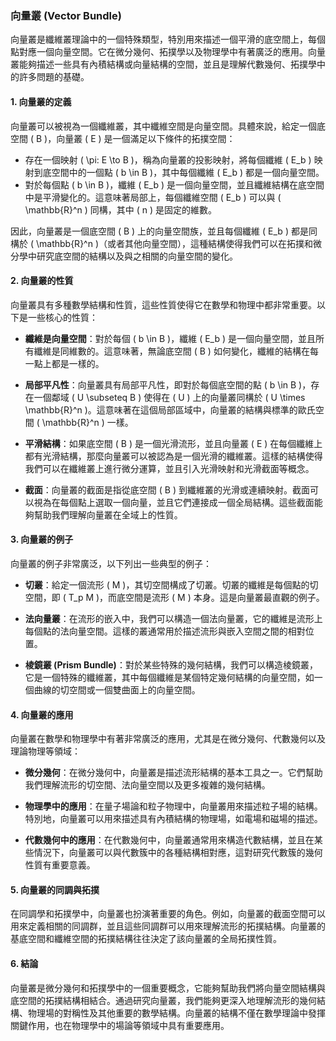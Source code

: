 ### 向量叢 (Vector Bundle)

向量叢是纖維叢理論中的一個特殊類型，特別用來描述一個平滑的底空間上，每個點對應一個向量空間。它在微分幾何、拓撲學以及物理學中有著廣泛的應用。向量叢能夠描述一些具有內積結構或向量結構的空間，並且是理解代數幾何、拓撲學中的許多問題的基礎。

#### 1. 向量叢的定義

向量叢可以被視為一個纖維叢，其中纖維空間是向量空間。具體來說，給定一個底空間 \( B \)，向量叢 \( E \) 是一個滿足以下條件的拓撲空間：

- 存在一個映射 \( \pi: E \to B \)，稱為向量叢的投影映射，將每個纖維 \( E_b \) 映射到底空間中的一個點 \( b \in B \)，其中每個纖維 \( E_b \) 都是一個向量空間。
- 對於每個點 \( b \in B \)，纖維 \( E_b \) 是一個向量空間，並且纖維結構在底空間中是平滑變化的。這意味著局部上，每個纖維空間 \( E_b \) 可以與 \( \mathbb{R}^n \) 同構，其中 \( n \) 是固定的維數。

因此，向量叢是一個底空間 \( B \) 上的向量空間族，並且每個纖維 \( E_b \) 都是同構於 \( \mathbb{R}^n \)（或者其他向量空間），這種結構使得我們可以在拓撲和微分學中研究底空間的結構以及與之相關的向量空間的變化。

#### 2. 向量叢的性質

向量叢具有多種數學結構和性質，這些性質使得它在數學和物理中都非常重要。以下是一些核心的性質：

- **纖維是向量空間**：對於每個 \( b \in B \)，纖維 \( E_b \) 是一個向量空間，並且所有纖維是同維數的。這意味著，無論底空間 \( B \) 如何變化，纖維的結構在每一點上都是一樣的。

- **局部平凡性**：向量叢具有局部平凡性，即對於每個底空間的點 \( b \in B \)，存在一個鄰域 \( U \subseteq B \) 使得在 \( U \) 上的向量叢同構於 \( U \times \mathbb{R}^n \)。這意味著在這個局部區域中，向量叢的結構與標準的歐氏空間 \( \mathbb{R}^n \) 一樣。

- **平滑結構**：如果底空間 \( B \) 是一個光滑流形，並且向量叢 \( E \) 在每個纖維上都有光滑結構，那麼向量叢可以被認為是一個光滑的纖維叢。這樣的結構使得我們可以在纖維叢上進行微分運算，並且引入光滑映射和光滑截面等概念。

- **截面**：向量叢的截面是指從底空間 \( B \) 到纖維叢的光滑或連續映射。截面可以視為在每個點上選取一個向量，並且它們連接成一個全局結構。這些截面能夠幫助我們理解向量叢在全域上的性質。

#### 3. 向量叢的例子

向量叢的例子非常廣泛，以下列出一些典型的例子：

- **切叢**：給定一個流形 \( M \)，其切空間構成了切叢。切叢的纖維是每個點的切空間，即 \( T_p M \)，而底空間是流形 \( M \) 本身。這是向量叢最直觀的例子。

- **法向量叢**：在流形的嵌入中，我們可以構造一個法向量叢，它的纖維是流形上每個點的法向量空間。這樣的叢通常用於描述流形與嵌入空間之間的相對位置。

- **棱鏡叢 (Prism Bundle)**：對於某些特殊的幾何結構，我們可以構造棱鏡叢，它是一個特殊的纖維叢，其中每個纖維是某個特定幾何結構的向量空間，如一個曲線的切空間或一個雙曲面上的向量空間。

#### 4. 向量叢的應用

向量叢在數學和物理學中有著非常廣泛的應用，尤其是在微分幾何、代數幾何以及理論物理等領域：

- **微分幾何**：在微分幾何中，向量叢是描述流形結構的基本工具之一。它們幫助我們理解流形的切空間、法向量空間以及更多複雜的幾何結構。

- **物理學中的應用**：在量子場論和粒子物理中，向量叢用來描述粒子場的結構。特別地，向量叢可以用來描述具有內積結構的物理場，如電場和磁場的描述。

- **代數幾何中的應用**：在代數幾何中，向量叢通常用來構造代數結構，並且在某些情況下，向量叢可以與代數簇中的各種結構相對應，這對研究代數簇的幾何性質有重要意義。

#### 5. 向量叢的同調與拓撲

在同調學和拓撲學中，向量叢也扮演著重要的角色。例如，向量叢的截面空間可以用來定義相關的同調群，並且這些同調群可以用來理解流形的拓撲結構。向量叢的基底空間和纖維空間的拓撲結構往往決定了該向量叢的全局拓撲性質。

#### 6. 結論

向量叢是微分幾何和拓撲學中的一個重要概念，它能夠幫助我們將向量空間結構與底空間的拓撲結構相結合。通過研究向量叢，我們能夠更深入地理解流形的幾何結構、物理場的對稱性及其他重要的數學結構。向量叢的結構不僅在數學理論中發揮關鍵作用，也在物理學中的場論等領域中具有重要應用。